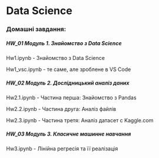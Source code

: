 # Data Science
### Домашні завдання:

##### HW_01 Модуль 1. Знайомство з Data Science  

Hw1.ipynb - Знайомство з Data Science

Hw1_vsc.ipynb - те саме, але зроблене в VS Code

##### HW_02 Модуль 2. Дослідницький аналіз даних

Hw2.1.ipynb - Частина перша: Знайомство з Pandas

Hw2.2.ipynb - Частина друга: Аналіз файлів

Hw2.3.ipynb - Частина третя: Аналіз датасет c Kaggle.com

##### HW_03 Модуль 3. Класичне машинне навчання

Hw3.ipynb - Лінійна регресія та її реалізація